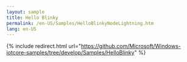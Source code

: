 ```yaml
---
layout: sample
title: Hello Blinky 
permalink: /en-US/Samples/HelloBlinkyNodeLightning.htm
lang: en-US
---
```

{% include redirect.html url="https://github.com/Microsoft/Windows-iotcore-samples/tree/develop/Samples/HelloBlinky" %}
